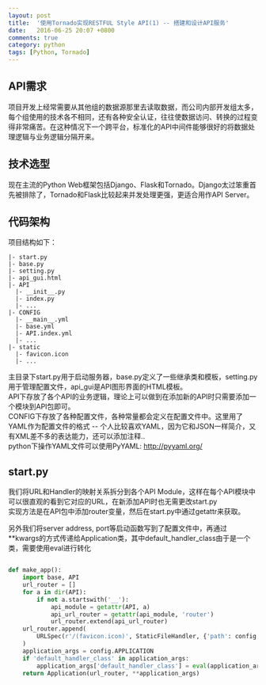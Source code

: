```yaml
---
layout: post
title:  '使用Tornado实现RESTFUL Style API(1) -- 搭建和设计API服务'
date:   2016-06-25 20:07 +0800
comments: true
category: python
tags: [Python, Tornado]
---
```


## API需求

项目开发上经常需要从其他组的数据源那里去读取数据，而公司内部开发组太多，每个组使用的技术各不相同，还有各种安全认证，往往使数据访问、转换的过程变得非常痛苦。在这种情况下一个跨平台，标准化的API中间件能够很好的将数据处理逻辑与业务逻辑分隔开来。   

## 技术选型

现在主流的Python Web框架包括Django、Flask和Tornado。Django太过笨重首先被排除了，Tornado和Flask比较起来并发处理更强，更适合用作API Server。  

## 代码架构

项目结构如下：

```
|- start.py
|- base.py
|- setting.py
|- api_gui.html
|- API
  |- __init__.py
  |- index.py
  |- ...
|- CONFIG
  |- __main__.yml
  |- base.yml
  |- API.index.yml
  |- ...
|- static
  |- favicon.icon
  |- ...
```

主目录下start.py用于启动服务器，base.py定义了一些继承类和模板，setting.py用于管理配置文件，api_gui是API图形界面的HTML模板。   
API下存放了各个API的业务逻辑，理论上可以做到在添加新的API时只需要添加一个模块到API包即可。   
CONFIG下存放了各种配置文件，各种常量都会定义在配置文件中。这里用了YAML作为配置文件的格式 -- 个人比较喜欢YAML，因为它和JSON一样简介，又有XML差不多的表达能力，还可以添加注释..   
python下操作YAML文件可以使用PyYAML: http://pyyaml.org/    

## start.py

我们将URL和Handler的映射关系拆分到各个API Module，这样在每个API模块中可以很直观的看到它对应的URL，在新添加API时也无需更改start.py   
实现方法是在API包中添加router变量，然后在start.py中通过getattr来获取。   

另外我们将server address, port等启动函数写到了配置文件中，再通过**kwargs的方式传递给Application类，其中default_handler_class由于是一个类，需要使用eval进行转化   

```python

def make_app():
    import base, API
    url_router = []
    for a in dir(API):
        if not a.startswith('__'):
            api_module = getattr(API, a)
            api_url_router = getattr(api_module, 'router')
            url_router.extend(api_url_router)
    url_router.append(
        URLSpec(r'/(favicon.icon)', StaticFileHandler, {'path': config.STATIC_PATH}, name='favicon')
    )
    application_args = config.APPLICATION
    if 'default_handler_class' in application_args:
        application_args['default_handler_class'] = eval(application_args['default_handler_class'])
    return Application(url_router, **application_args)
    
```
